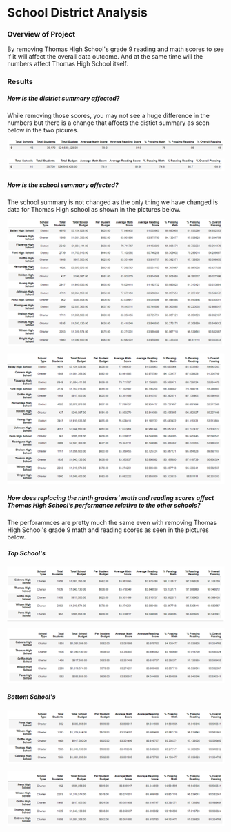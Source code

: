 # School District Analysis

### Overview of Project

By removing Thomas High School's grade 9 reading and math scores to see if it will affect the overall data outcome. And at the same time will the numbers affect Thomas High School itself.

### Results

##### How is the district summary affected?
While removing those scores, you may not see a huge difference in the numbers but there is a change that affects the distict summary as seen below in the two picures.

![Orginal Numbers](https://github.com/Cooofy/School_District_Analysis/blob/main/District%20Summary%20-%20Module%20Picture.png)

![Removed Numbers](https://github.com/Cooofy/School_District_Analysis/blob/main/District%20Summary%20-%20Challenge%20Picture.png)

##### How is the school summary affected?
The school summary is not changed as the only thing we have changed is data for Thomas High school as shown in the pictures below.

![Orginal Numbers](https://github.com/Cooofy/School_District_Analysis/blob/main/School%20Summary%20-%20Module%20Picture.PNG)

![Removed Numbers](https://github.com/Cooofy/School_District_Analysis/blob/main/School%20Summary%20-%20Challenge%20Picture.PNG)

##### How does replacing the ninth graders’ math and reading scores affect Thomas High School’s performance relative to the other schools?
The perforamnces are pretty much the same even with removing Thomas High School's grade 9 math and reading scores as seen in the pictures below.

##### Top School's
![Orginal Numbers](https://github.com/Cooofy/School_District_Analysis/blob/main/Top%20School%20Summary%20-%20Module%20Picture.PNG)

![Removed Numbers](https://github.com/Cooofy/School_District_Analysis/blob/main/Top%20School%20Summary%20-%20Challenge%20Picture.PNG)

##### Bottom School's
![Orginal Numbers](https://github.com/Cooofy/School_District_Analysis/blob/main/Bottom%20School%20Summary%20-%20Module%20Picture.PNG)

![Removed Numbers](https://github.com/Cooofy/School_District_Analysis/blob/main/Bottom%20School%20Summary%20-%20Challenge%20Picture.PNG)
